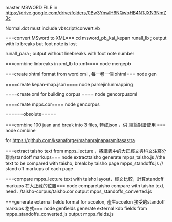 master MSWORD FILE in https://drive.google.com/drive/folders/0Bw3YnwlH6NQwbHB4NTJXN3NmZ3c

Normal.dot must include vbscript/convert.vb

===convert MSword to XML===
cd msword_pb_kai_kepan
runall_lb   ; output with lb breaks but foot note is lost

runall_para ; output without linebreaks with foot note number

===combine linbreaks in xml_lb to xml====
node mergepb

===create xhtml format from word xml , 每一卷一個  xhtml===
node gen 



====create  kepan-map.json====
node parsejinlunmapping

====create xml for building corpus ====
node gencorpusxml

====create mpps.cor====
node gencorpus



======obsolute=====







===combine 100 juan and break into 3 files, 轉成json ，供 經論對讀使用 ===
node combine

for https://github.com/ksanaforge/mahaprajnaparamitasastra


===extract taisho text from mpps_lecture ，將講義中的大正經文與科文注釋分離為standoff markups===
node extracttaisho
   generate mpps_taisho.js //the text to be compared with taisho, break by taisho page
            mpps_standoffs.js // stand off markups of each page


===compare mpps_lecture text with taisho layout，經文比較，計算standoff markups 在大正藏的位置===
node comparetaisho
   compare with taisho text, need ../taisho-corpus/taisho.cor
   output mpps_standoffs_converted.js

===generate external fields format for accelon, 產生accelon 接受的standoff markups 格式===
node genfields
	generate external kdb fields from mpps_standoffs_converted.js
	output mpps_fields.js

